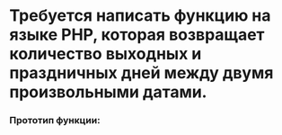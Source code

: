 # Требуется написать функцию на языке PHP, которая возвращает количество выходных и праздничных дней между двумя произвольными датами.

### Прототип функции:
